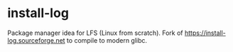 # install-log
Package manager idea for LFS (Linux from scratch). Fork of https://install-log.sourceforge.net to compile to modern glibc.
